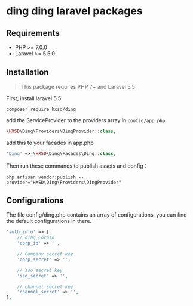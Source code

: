 # ding ding laravel packages

## Requirements
- PHP >= 7.0.0
- Laravel >= 5.5.0

## Installation
> This package requires PHP 7+ and Laravel 5.5

First, install laravel 5.5

```$xslt
composer require hxsd/ding
```

add the ServiceProvider to the providers array in `config/app.php`
```php
\HXSD\Ding\Providers\DingProvider::class,
```

add this to your facades in app.php
```php
'Ding' => \HXSD\Ding\Facades\Ding::class,
```


Then run these commands to publish assets and config：

```$xslt
php artisan vendor:publish --provider="HXSD\Ding\Providers\DingProvider"
```

## Configurations
The file config/ding.php contains an array of configurations, you can find the default configurations in there.

```php
'auth_info' => [
    // ding CorpId
    'corp_id' => '',

    // Company secret key
    'corp_secret' => '',

    // sso secret key
    'sso_secret' => '',

    // channel secret key
    'channel_secret' => '',
],
```